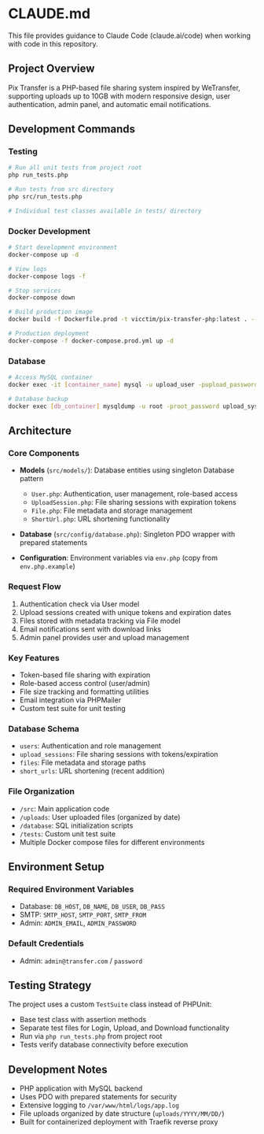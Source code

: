 # CLAUDE.md

This file provides guidance to Claude Code (claude.ai/code) when working with code in this repository.

## Project Overview

Pix Transfer is a PHP-based file sharing system inspired by WeTransfer, supporting uploads up to 10GB with modern responsive design, user authentication, admin panel, and automatic email notifications.

## Development Commands

### Testing
```bash
# Run all unit tests from project root
php run_tests.php

# Run tests from src directory
php src/run_tests.php

# Individual test classes available in tests/ directory
```

### Docker Development
```bash
# Start development environment
docker-compose up -d

# View logs
docker-compose logs -f

# Stop services
docker-compose down

# Build production image
docker build -f Dockerfile.prod -t vicctim/pix-transfer-php:latest . --no-cache

# Production deployment
docker-compose -f docker-compose.prod.yml up -d
```

### Database
```bash
# Access MySQL container
docker exec -it [container_name] mysql -u upload_user -pupload_password upload_system

# Database backup
docker exec [db_container] mysqldump -u root -proot_password upload_system > backup.sql
```

## Architecture

### Core Components
- **Models** (`src/models/`): Database entities using singleton Database pattern
  - `User.php`: Authentication, user management, role-based access
  - `UploadSession.php`: File sharing sessions with expiration tokens  
  - `File.php`: File metadata and storage management
  - `ShortUrl.php`: URL shortening functionality

- **Database** (`src/config/database.php`): Singleton PDO wrapper with prepared statements

- **Configuration**: Environment variables via `env.php` (copy from `env.php.example`)

### Request Flow
1. Authentication check via User model
2. Upload sessions created with unique tokens and expiration dates
3. Files stored with metadata tracking via File model
4. Email notifications sent with download links
5. Admin panel provides user and upload management

### Key Features
- Token-based file sharing with expiration
- Role-based access control (user/admin)
- File size tracking and formatting utilities
- Email integration via PHPMailer
- Custom test suite for unit testing

### Database Schema
- `users`: Authentication and role management
- `upload_sessions`: File sharing sessions with tokens/expiration
- `files`: File metadata and storage paths
- `short_urls`: URL shortening (recent addition)

### File Organization
- `/src`: Main application code
- `/uploads`: User uploaded files (organized by date)
- `/database`: SQL initialization scripts
- `/tests`: Custom unit test suite
- Multiple Docker compose files for different environments

## Environment Setup

### Required Environment Variables
- Database: `DB_HOST`, `DB_NAME`, `DB_USER`, `DB_PASS`
- SMTP: `SMTP_HOST`, `SMTP_PORT`, `SMTP_FROM`
- Admin: `ADMIN_EMAIL`, `ADMIN_PASSWORD`

### Default Credentials
- Admin: `admin@transfer.com` / `password`

## Testing Strategy

The project uses a custom `TestSuite` class instead of PHPUnit:
- Base test class with assertion methods
- Separate test files for Login, Upload, and Download functionality
- Run via `php run_tests.php` from project root
- Tests verify database connectivity before execution

## Development Notes

- PHP application with MySQL backend
- Uses PDO with prepared statements for security
- Extensive logging to `/var/www/html/logs/app.log`
- File uploads organized by date structure (`uploads/YYYY/MM/DD/`)
- Built for containerized deployment with Traefik reverse proxy
